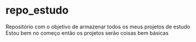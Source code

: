 # repo_estudo
Repositório com o objetivo de armazenar todos os meus projetos de estudo
Estou bem no começo então os projetos serão coisas bem básicas
